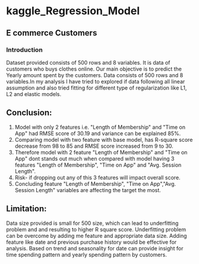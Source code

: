 # kaggle_Regression_Model

## E commerce Customers 

### Introduction
Dataset provided consists of 500 rows and 8 variables. It is data of customers who buys clothes online. Our main objective is to predict the Yearly amount spent by the customers. Data consists of 500 rows and 8 variables.In my analysis I have tried to explored if data following all linear assumption and also tried fitting for different type of regularization like L1, L2 and elastic models. 

## Conclusion:
1. Model with only 2 features i.e. "Length of Membership" and "Time on App" had RMSE score of 30.19 and variance can be explained 85%.
2. Comparing model with two feature with base model, has R-square score decrease from 98 to 85 and RMSE score increased from 9 to 30.
3. Therefore model with 2 feature "Length of Membership" and "Time on App" dont stands out much when compared with model having 3 features "Length of Membership", "Time on App" and "Avg. Session Length".
4. Risk- if dropping out any of this 3 features will impact overall score.
5. Concluding feature "Length of Membership", "Time on App","Avg. Session Length" variables are affecting the target the most.

## Limitation:
Data size provided is small for 500 size, which can lead to underfitting problem and and resulting to higher R square score. Underfitting problem can be overcome by adding me feature and appropriate data size. Adding feature like date and previous purchase history would be effective for analysis. Based on trend and seasonality for date can provide insight for time spending pattern and yearly spending pattern by customers.

